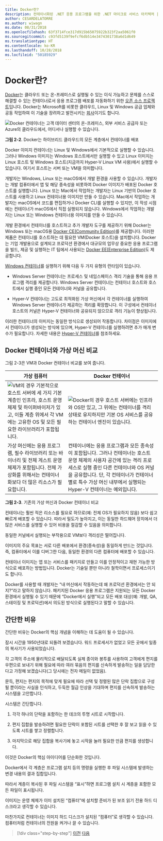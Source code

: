 ```yaml
---
title: Docker란?
description: 컨테이너화된 .NET 응용 프로그램을 위한 .NET 마이크로 서비스 아키텍처 | Docker란?
author: CESARDELATORRE
ms.author: wiwagn
ms.date: 08/31/2018
ms.openlocfilehash: 63f3714fce317d915b65075922b323f2aa5061f0
ms.sourcegitcommit: c93fd5139f9efcf6db514e3474301738a6d1d649
ms.translationtype: HT
ms.contentlocale: ko-KR
ms.lasthandoff: 10/28/2018
ms.locfileid: "50185929"
---
```

# <a name="what-is-docker"></a>Docker란?

[Docker](https://www.docker.com/)는 클라우드 또는 온-프레미스로 실행될 수 있는 이식 가능하고 문제를 스스로 해결할 수 있는 컨테이너로서 응용 프로그램 배포를 자동화하기 위한 [오픈 소스 프로젝트](https://github.com/docker/docker)입니다. Docker는 Microsoft를 비롯한 클라우드, Linux 및 Windows 공급 업체와 공동 작업하여 이 기술을 장려하고 발전시키는 [회사](https://www.docker.com/)이기도 합니다.

![Docker 컨테이너는 고객 데이터 센터의 온-프레미스, 외부 서비스 공급자 또는 Azure의 클라우드에서, 어디서나 실행할 수 있습니다.](./media/image2.png)

**그림 2-2**. Docker는 하이브리드 클라우드의 모든 계층에서 컨테이너를 배포

Docker 이미지 컨테이너는 Linux 및 Windows에서 기본적으로 실행할 수 있습니다. 그러나 Windows 이미지는 Windows 호스트에서만 실행할 수 있고 Linux 이미지는 Linux 호스트 및 Windows 호스트(지금까지 Hyper-V Linux VM 사용)에서 실행할 수 있습니다. 여기서 호스트는 서버 또는 VM을 의미합니다.

개발자는 Windows, Linux 또는 macOS에서 개발 환경을 사용할 수 있습니다. 개발자는 개발 컴퓨터에서 앱 및 해당 종속성을 비롯하여 Docker 이미지가 배포된 Docker 호스트를 실행합니다. Linux 또는 Mac에서 작업하는 개발자는 Linux 기반의 Docker 호스트를 사용하고 Linux 컨테이너용 이미지만 만들 수 있습니다. Mac에서 작업하는 개발자는 macOS에서 코드를 편집하거나 Docker CLI를 실행할 수 있지만, 이 작성 시점에는 컨테이너가 macOS에서 직접 실행되지 않습니다. Windows에서 작업하는 개발자는 Linux 또는 Windows 컨테이너용 이미지를 만들 수 있습니다.

개발 환경에서 컨테이너를 호스트하고 추가 개발자 도구를 제공하기 위해 Docker는 Windows 또는 macOS용 [Docker CE(Community Edition)](https://www.docker.com/community-edition)를 제공합니다. 이러한 제품은 컨테이너를 호스트하는 데 필요한 VM(Docker 호스트)을 설치합니다. Docker는 기업 개발용으로 설계되고 프로덕션 환경에서 대규모의 업무상 중요한 응용 프로그램을 빌드, 제공 및 실행하는 IT 팀에서 사용되는 [Docker EE(Enterprise Edition)](https://www.docker.com/enterprise-edition)도 제공합니다.

[Windows 컨테이너](/virtualization/windowscontainers/about/)를 실행하기 위해 다음 두 가지 유형의 런타임이 있습니다.

- Windows Server 컨테이너는 프로세스 및 네임스페이스 격리 기술을 통해 응용 프로그램 격리를 제공합니다. Windows Server 컨테이너는 컨테이너 호스트와 호스트에서 실행 중인 모든 컨테이너와 커널을 공유합니다.

- Hyper-V 컨테이너는 고도로 최적화된 가상 머신에서 각 컨테이너를 실행하여 Windows Server 컨테이너가 제공하는 격리를 확장합니다. 이 구성에서 컨테이너 호스트의 커널은 Hyper-V 컨테이너와 공유되지 않으므로 격리 기능이 향상됩니다.

이러한 컨테이너의 이미지는 동일한 방식으로 생성되어 작동합니다. 차이점은 이미지에서 컨테이너가 생성되는 방식에 있으며, Hyper-V 컨테이너를 실행하려면 추가 매개 변수가 필요합니다. 자세한 내용은 [Hyper-V 컨테이너](https://docs.microsoft.com/virtualization/windowscontainers/manage-containers/hyperv-container)를 참조하세요.

## <a name="comparing-docker-containers-with-virtual-machines"></a>Docker 컨테이너와 가상 머신 비교

그림 2-3은 VM과 Docker 컨테이너 비교를 보여 줍니다.

| 가상 컴퓨터 | Docker 컨테이너 |
| -----------------| ------------------|
|![VM의 경우 기본적으로 호스트 서버에 세 가지 기본 계층인 인프라, 호스트 운영 체제 및 하이퍼바이저가 있고, 이들 계층 위에서 각 VM에는 고유한 OS 및 모든 필요한 라이브러리가 포함됩니다.](./media/image3.png)|![Docker의 경우 호스트 서버에는 인프라와 OS만 있고, 그 위에는 컨테이너를 격리 상태로 유지하지만 기본 OS 서비스를 공유하는 컨테이너 엔진이 있습니다.](./media/image4.png)|
|가상 머신에는 응용 프로그램, 필수 라이브러리 또는 바이너리 및 전체 게스트 운영 체제가 포함됩니다. 전체 가상화를 위해서는 컨테이너화보다 더 많은 리소스가 필요합니다. | 컨테이너에는 응용 프로그램과 모든 종속성이 포함됩니다. 그러나 컨테이너는 호스트 운영 체제의 사용자 공간에 있는 격리 프로세스로 실행 중인 다른 컨테이너와 OS 커널을 공유합니다. 단, 각 컨테이너가 컨테이너별로 특수 가상 머신 내부에서 실행되는 Hyper-V 컨테이너는 예외입니다. |

**그림 2-3**. 기존의 가상 머신과 Docker 컨테이너 비교

컨테이너는 훨씬 적은 리소스를 필요로 하므로(예: 전체 OS가 필요하지 않음) 보다 쉽고 빠르게 배포할 수 있습니다. 따라서 밀도가 높아지고, 이는 동일한 하드웨어 장치에서 더 많은 서비스를 실행할 수 있어 비용을 절감할 수 있음을 의미합니다.

동일한 커널에서 실행되는 부작용으로 VM보다 격리성은 떨어집니다.

이미지의 주요 목표는 서로 다른 배포에서 환경(종속성)을 동일하게 만드는 것입니다. 즉, 컴퓨터에서 이를 디버그한 다음, 동일한 환경의 다른 컴퓨터에 배포할 수 있습니다.

컨테이너 이미지는 앱 또는 서비스를 패키지로 만들고 이를 안정적이고 재현 가능한 방식으로 배포하는 방법입니다. Docker는 기술일 뿐만 아니라 철학이면서 프로세스이기도 합니다.

Docker를 사용할 때 개발자는 “내 머신에서 작동하는데 왜 프로덕션 환경에서는 안 되지?”라고 말하지 않습니다. 패키지된 Docker 응용 프로그램은 지원되는 모든 Docker 환경에서 실행될 수 있기 때문에 “Docker에서 실행”되고 모든 배포 대상(예: 개발, QA, 스테이징 및 프로덕션)에서 의도된 방식으로 실행된다고 말할 수 있습니다.

## <a name="a-simple-analogy"></a>간단한 비유

간단한 비유는 Docker의 핵심 개념을 이해하는 데 도움이 될 수 있습니다.

잠시 시간을 1950년대로 되돌려 보겠습니다. 워드 프로세서가 없었고 모든 곳에서 일종의 복사기가 사용되었습니다.

각 고객의 주소에 물리적으로 배달되도록 실제 종이와 봉투를 사용하여 고객에게 편지를 우편으로 보내기 위해 필요에 따라 여러 묶음의 편지를 신속하게 발송하는 일을 담당한다고 가정해 보겠습니다(그 당시에는 전자 메일이 없었음).

문득, 편지는 편지의 목적에 맞게 필요에 따라 선택 및 정렬된 많은 단락 집합으로 구성될 뿐이라는 사실을 인식하고, 두둑한 월급 인상을 기대하며 편지를 신속하게 발송하는 시스템을 고안합니다.

시스템은 간단합니다.

1. 각각 하나의 단락을 포함하는 한 데크의 투명 시트로 시작합니다.

2. 편지 집합을 발송하려면 필요한 단락이 포함된 시트를 선택한 후 잘 보고 읽을 수 있도록 시트를 쌓고 정렬합니다.

3. 마지막으로 해당 집합을 복사기에 놓고 시작을 눌러 필요한 만큼 편지를 생성합니다.

이것은 Docker의 핵심 아이디어를 단순화한 것입니다.

Docker에서 각 계층은 프로그램 설치 등의 명령을 실행한 후 파일 시스템에 발생하는 변경 내용의 결과 집합입니다.

따라서 계층이 복사된 후 파일 시스템을 “표시”하면 프로그램 설치 시 계층을 포함한 모든 파일이 표시됩니다.

이미지는 운영 체제가 이미 설치된 “컴퓨터”에 설치할 준비가 된 보조 읽기 전용 하드 디스크라고 생각할 수 있습니다.

마찬가지로 컨테이너는 이미지 하드 디스크가 설치된 “컴퓨터”로 생각할 수 있습니다. 컴퓨터처럼 컨테이너의 전원을 켜거나 끌 수 있습니다.

>[!div class="step-by-step"]
[이전](index.md)
[다음](docker-terminology.md)
